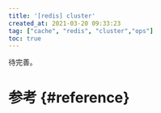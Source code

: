 ```yaml
---
title: '[redis] cluster'
created_at: 2021-03-20 09:33:23
tag: ["cache", "redis", "cluster","ops"]
toc: true
---
```


待完善。

# 参考 {#reference}